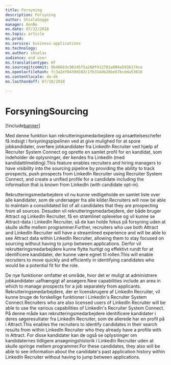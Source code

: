 ```yaml
---
title: Forsyning
description: Forsyning
author: ShielaSogge
manager: AnnBe
ms.date: 07/22/2018
ms.topic: article
ms.prod: 
ms.service: business-applications
ms.technology: 
ms.author: shielas
audience: end user
ms.translationtype: HT
ms.sourcegitcommit: 0b40bb3c98145f5a260f412701a884a5936174ce
ms.openlocfilehash: fc3a2ef0430d102c1fb314db28be67bceda53016
ms.contentlocale: da-dk
ms.lasthandoff: 07/18/2018

---
```


# <a name="sourcing"></a><span data-ttu-id="782fc-103">Forsyning</span><span class="sxs-lookup"><span data-stu-id="782fc-103">Sourcing</span></span>

[!include[banner](../../../includes/banner.md)]


<span data-ttu-id="782fc-104">Med denne funktion kan rekrutteringsmedarbejdere og ansættelseschefer få indsigt i forsyningspipelinen ved at give mulighed for at spore jobkandidater, overføre jobkandidater fra LinkedIn Recruiter ved hjælp af Recruiter System Connect og oprette en samlet profil for en kandidat, som indeholder de oplysninger, der kendes fra LinkedIn (med kandidattilmelding).</span><span class="sxs-lookup"><span data-stu-id="782fc-104">This feature enables recruiters and hiring managers to have visibility into the sourcing pipeline by providing the ability to track prospects, push prospects from LinkedIn Recruiter using Recruiter System Connect, and create a unified profile for a candidate including the information that is known from LinkedIn (with candidate opt-in).</span></span>

<span data-ttu-id="782fc-105">Rekrutteringsmedarbejdere vil nu kunne vedligeholde en samlet liste over alle kandidater, som de undersøger fra alle kilder.</span><span class="sxs-lookup"><span data-stu-id="782fc-105">Recruiters will now be able to maintain a consolidated list of all candidates that they are prospecting from all sources.</span></span> <span data-ttu-id="782fc-106">Desuden vil rekrutteringsmedarbejdere, der både bruger Attract og LinkedIn Recruiter, få en strømlinet oplevelse og vil kunne se Attract-data i LinkedIn Recruiter, så de kan holde fokus på forsyning uden at skulle skifte mellem programmer.</span><span class="sxs-lookup"><span data-stu-id="782fc-106">Further, recruiters who use both Attract and LinkedIn Recruiter will have a streamlined experience and will be able to see Attract data within LinkedIn Recruiter, allowing them to stay focused on sourcing without having to jump between applications.</span></span> <span data-ttu-id="782fc-107">Derfor vil rekrutteringsmedarbejdere kunne flytte hurtigt og effektivt rundt for at identificere kandidater, der kunne være egnet til rollen.</span><span class="sxs-lookup"><span data-stu-id="782fc-107">This will enable recruiters to move quickly and efficiently in identifying candidates who would be a potential fit for the role.</span></span>

<span data-ttu-id="782fc-108">De nye funktioner omfatter et område, hvor det er muligt at administrere jobkandidater uafhængigt af ansøgere.</span><span class="sxs-lookup"><span data-stu-id="782fc-108">New capabilities include an area in which to manage prospects for a job separately from applicants.</span></span> <span data-ttu-id="782fc-109">Rekrutteringsmedarbejdere, der er licensbrugere af LinkedIn Recruiter, vil kunne bruge de forskellige funktioner i LinkedIn's Recruiter System Connect.</span><span class="sxs-lookup"><span data-stu-id="782fc-109">Recruiters who are also licensed users of LinkedIn Recruiter will be able to use the various capabilities of LinkedIn's Recruiter System Connect.</span></span>
<span data-ttu-id="782fc-110">På denne måde kan rekrutteringsmedarbejdere identificere kandidater i deres søgeresultater fra LinkedIn Recruiter, som de allerede har en profil på i Attract.</span><span class="sxs-lookup"><span data-stu-id="782fc-110">This enables the recruiters to identify candidates in their search results from within LinkedIn Recruiter who they already have a profile with in Attract.</span></span> <span data-ttu-id="782fc-111">For disse kandidater kan de også se oplysninger om kandidaternes tidligere ansøgningshistorik i LinkedIn Recruiter uden at skulle springe mellem programmer.</span><span class="sxs-lookup"><span data-stu-id="782fc-111">For these candidates, they also will be able to see information about the candidate's past application history within LinkedIn Recruiter without having to jump between applications.</span></span>

<!--
## Who uses this feature
This feature is mainly used by recruiters within an organization.
## License required
Requires LinkedIn Recruiter System Connect and a Talent license.
## Setup required
Some of the capabilities in this feature will require each user to have a
license to LinkedIn Recruiter.
## Availability
Cloud
## Regional availability
Global
-->

